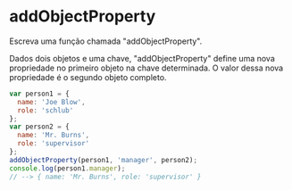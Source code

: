 # addObjectProperty

Escreva uma função chamada "addObjectProperty".

Dados dois objetos e uma chave, "addObjectProperty" define uma nova propriedade no primeiro objeto na chave determinada. O valor dessa nova propriedade é o segundo objeto completo.

```javascript
var person1 = {
  name: 'Joe Blow',
  role: 'schlub'
};
var person2 = {
  name: 'Mr. Burns',
  role: 'supervisor'
};
addObjectProperty(person1, 'manager', person2);
console.log(person1.manager);
// --> { name: 'Mr. Burns', role: 'supervisor' }
```



